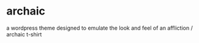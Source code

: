 # archaic

a wordpress theme designed to emulate the look and feel of an affliction / archaic t-shirt
